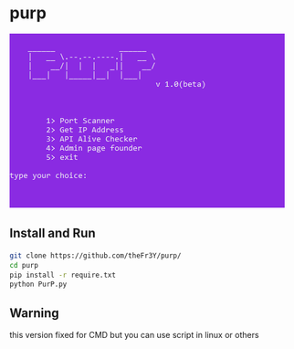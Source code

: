 # purp

<pre>
<img src="img/purp.PNG" >
</pre>

## Install and Run
```bash
git clone https://github.com/theFr3Y/purp/
cd purp
pip install -r require.txt
python PurP.py
```
## Warning
this version fixed for CMD but you can use script in linux or others
